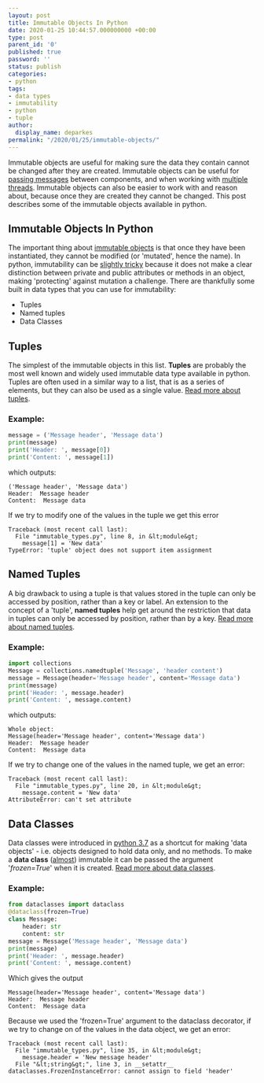 ```yaml
---
layout: post
title: Immutable Objects In Python
date: 2020-01-25 10:44:57.000000000 +00:00
type: post
parent_id: '0'
published: true
password: ''
status: publish
categories:
- python
tags:
- data types
- immutability
- python
- tuple
author:
  display_name: deparkes
permalink: "/2020/01/25/immutable-objects/"
---
```

Immutable objects are useful for making sure the data they contain cannot be changed after they are created. Immutable objects can be useful for <a href="{{site.baseurl}}/2019/12/08/simple-python-pipes-and-filters/">passing messages</a> between components, and when working with <a href="https://en.wikipedia.org/wiki/Thread_safety">multiple threads</a>. Immutable objects can also be easier to work with and reason about, because once they are created they cannot be changed. This post describes some of the immutable objects available in python.
<h2>Immutable Objects In Python</h2>
The important thing about <a href="https://en.wikipedia.org/wiki/Immutable_object">immutable objects</a> is that once they have been instantiated, they cannot be modified (or 'mutated', hence the name).
In python, immutability can be <a href="https://realpython.com/courses/immutability-python/">slightly tricky</a> because it does not make a clear distinction between private and public attributes or methods in an object, making 'protecting' against mutation a challenge. There are thankfully some built in data types that you can use for immutability:
<ul>
<li>Tuples</li>
<li>Named tuples</li>
<li>Data Classes</li>
</ul>
<h2>Tuples</h2>
The simplest of the immutable objects in this list. <strong>Tuples</strong> are probably the most well known and widely used immutable data type available in python. Tuples are often used in a similar way to a list, that is as a series of elements, but they can also be used as a single value.
<a href="https://www.geeksforgeeks.org/tuples-in-python/">Read more about tuples</a>.
<h3>Example:</h3>

```python
message = ('Message header', 'Message data')
print(message)
print('Header: ', message[0])
print('Content: ', message[1])
```

which outputs:

```
('Message header', 'Message data')
Header:  Message header
Content:  Message data
```

If we try to modify one of the values in the tuple we get this error

```
Traceback (most recent call last):
  File "immutable_types.py", line 8, in &lt;module&gt;
    message[1] = 'New data'
TypeError: 'tuple' object does not support item assignment
```

<h2>Named Tuples</h2>
A big drawback to using a tuple is that values stored in the tuple can only be accessed by position, rather than a key or label. An extension to the concept of a 'tuple', <strong>named tuples</strong> help get around the restriction that data in tuples can only be accessed by position, rather than by a key.
<a href="https://pymotw.com/3/collections/namedtuple.html">Read more about named tuples</a>.
<h3>Example:</h3>

```python
import collections
Message = collections.namedtuple('Message', 'header content')
message = Message(header='Message header', content='Message data')
print(message)
print('Header: ', message.header)
print('Content: ', message.content)
```

which outputs:

```
Whole object:
Message(header='Message header', content='Message data')
Header:  Message header
Content:  Message data
```

If we try to change one of the values in the named tuple, we get an error:

```
Traceback (most recent call last):
  File "immutable_types.py", line 20, in &lt;module&gt;
    message.content = 'New data'
AttributeError: can't set attribute
```

<h2>Data Classes</h2>
Data classes were introduced in <a href="https://www.python.org/dev/peps/pep-0557/">python 3.7</a> as a shortcut for making 'data objects' - i.e. objects designed to hold data only, and no methods. To make a <strong>data class</strong> (<a href="https://www.python.org/dev/peps/pep-0557/#frozen-instances">almost</a>) immutable it can be passed the argument '<em>frozen=True</em>' when it is created.
<a href="https://realpython.com/python-data-classes/">Read more about data classes</a>.
<h3>Example:</h3>

```python
from dataclasses import dataclass
@dataclass(frozen=True)
class Message:
    header: str
    content: str
message = Message('Message header', 'Message data')
print(message)
print('Header: ', message.header)
print('Content: ', message.content)
```

Which gives the output

```
Message(header='Message header', content='Message data')
Header:  Message header
Content:  Message data
```

Because we used the 'frozen=True' argument to the dataclass decorator, if we try to change on of the values in the data object, we get an error:

```
Traceback (most recent call last):
  File "immutable_types.py", line 35, in &lt;module&gt;
    message.header = 'New message header'
  File "&lt;string&gt;", line 3, in __setattr__
dataclasses.FrozenInstanceError: cannot assign to field 'header'
```

